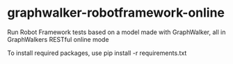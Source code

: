 # graphwalker-robotframework-online
Run Robot Framework tests based on a model made with GraphWalker, all in GraphWalkers RESTful online mode


To install required packages, use pip install -r requirements.txt
